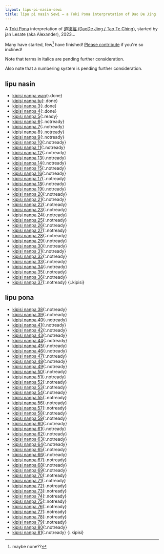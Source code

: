 ```yaml
---
layout: lipu-pi-nasin-sewi
title: lipu pi nasin Sewi — a Toki Pona interpretation of Dao De Jing
---
```


A [Toki Pona] interpretation of [道德經 (DaoDe Jing / Tao Te Ching)](https://en.wikipedia.org/wiki/Tao_Te_Ching), started by jan Lesate (aka Alexander), 2023…

Many have started, few[^1] have finished! [Please contribute](https://github.com/alxndr/blog/tree/main/lipu-pi-nasin-sewi) if you're so inclined!

[^1]: maybe none??

Note that terms in italics are pending further consideration.

Also note that a numbering system is pending further consideration.


## lipu nasin

* [kipisi nanpa wan](/lipu-pi-nasin-sewi/1){:.done}
* [kipisi nanpa tu](/lipu-pi-nasin-sewi/2){:.done}
* [kipisi nanpa 3](/lipu-pi-nasin-sewi/3){:.done}
* [kipisi nanpa 4](/lipu-pi-nasin-sewi/4){:.done}
* [kipisi nanpa 5](/lipu-pi-nasin-sewi/5){:.ready}
* [kipisi nanpa 6](/lipu-pi-nasin-sewi/6){:.notready}
* [kipisi nanpa 7](/lipu-pi-nasin-sewi/7){:.notready}
* [kipisi nanpa 8](/lipu-pi-nasin-sewi/8){:.notready}
* [kipisi nanpa 9](/lipu-pi-nasin-sewi/9){:.notready}
* [kipisi nanpa 10](/lipu-pi-nasin-sewi/10){:.notready}
* [kipisi nanpa 11](/lipu-pi-nasin-sewi/11){:.notready}
* [kipisi nanpa 12](/lipu-pi-nasin-sewi/12){:.notready}
* [kipisi nanpa 13](/lipu-pi-nasin-sewi/13){:.notready}
* [kipisi nanpa 14](/lipu-pi-nasin-sewi/14){:.notready}
* [kipisi nanpa 15](/lipu-pi-nasin-sewi/15){:.notready}
* [kipisi nanpa 16](/lipu-pi-nasin-sewi/16){:.notready}
* [kipisi nanpa 17](/lipu-pi-nasin-sewi/17){:.notready}
* [kipisi nanpa 18](/lipu-pi-nasin-sewi/18){:.notready}
* [kipisi nanpa 19](/lipu-pi-nasin-sewi/19){:.notready}
* [kipisi nanpa 20](/lipu-pi-nasin-sewi/20){:.notready}
* [kipisi nanpa 21](/lipu-pi-nasin-sewi/21){:.notready}
* [kipisi nanpa 22](/lipu-pi-nasin-sewi/22){:.notready}
* [kipisi nanpa 23](/lipu-pi-nasin-sewi/23){:.notready}
* [kipisi nanpa 24](/lipu-pi-nasin-sewi/24){:.notready}
* [kipisi nanpa 25](/lipu-pi-nasin-sewi/25){:.notready}
* [kipisi nanpa 26](/lipu-pi-nasin-sewi/26){:.notready}
* [kipisi nanpa 27](/lipu-pi-nasin-sewi/27){:.notready}
* [kipisi nanpa 28](/lipu-pi-nasin-sewi/28){:.notready}
* [kipisi nanpa 29](/lipu-pi-nasin-sewi/29){:.notready}
* [kipisi nanpa 30](/lipu-pi-nasin-sewi/30){:.notready}
* [kipisi nanpa 31](/lipu-pi-nasin-sewi/31){:.notready}
* [kipisi nanpa 32](/lipu-pi-nasin-sewi/32){:.notready}
* [kipisi nanpa 33](/lipu-pi-nasin-sewi/33){:.notready}
* [kipisi nanpa 34](/lipu-pi-nasin-sewi/34){:.notready}
* [kipisi nanpa 35](/lipu-pi-nasin-sewi/35){:.notready}
* [kipisi nanpa 36](/lipu-pi-nasin-sewi/36){:.notready}
* [kipisi nanpa 37](/lipu-pi-nasin-sewi/37){:.notready}
{:.kipisi}

## lipu pona

* [kipisi nanpa 38](/lipu-pi-nasin-sewi/38){:.notready}
* [kipisi nanpa 39](/lipu-pi-nasin-sewi/39){:.notready}
* [kipisi nanpa 40](/lipu-pi-nasin-sewi/40){:.notready}
* [kipisi nanpa 41](/lipu-pi-nasin-sewi/41){:.notready}
* [kipisi nanpa 42](/lipu-pi-nasin-sewi/42){:.notready}
* [kipisi nanpa 43](/lipu-pi-nasin-sewi/43){:.notready}
* [kipisi nanpa 44](/lipu-pi-nasin-sewi/44){:.notready}
* [kipisi nanpa 45](/lipu-pi-nasin-sewi/45){:.notready}
* [kipisi nanpa 46](/lipu-pi-nasin-sewi/46){:.notready}
* [kipisi nanpa 47](/lipu-pi-nasin-sewi/47){:.notready}
* [kipisi nanpa 48](/lipu-pi-nasin-sewi/48){:.notready}
* [kipisi nanpa 49](/lipu-pi-nasin-sewi/49){:.notready}
* [kipisi nanpa 50](/lipu-pi-nasin-sewi/50){:.notready}
* [kipisi nanpa 51](/lipu-pi-nasin-sewi/51){:.notready}
* [kipisi nanpa 52](/lipu-pi-nasin-sewi/52){:.notready}
* [kipisi nanpa 53](/lipu-pi-nasin-sewi/53){:.notready}
* [kipisi nanpa 54](/lipu-pi-nasin-sewi/54){:.notready}
* [kipisi nanpa 55](/lipu-pi-nasin-sewi/55){:.notready}
* [kipisi nanpa 56](/lipu-pi-nasin-sewi/56){:.notready}
* [kipisi nanpa 57](/lipu-pi-nasin-sewi/57){:.notready}
* [kipisi nanpa 58](/lipu-pi-nasin-sewi/58){:.notready}
* [kipisi nanpa 59](/lipu-pi-nasin-sewi/59){:.notready}
* [kipisi nanpa 60](/lipu-pi-nasin-sewi/60){:.notready}
* [kipisi nanpa 61](/lipu-pi-nasin-sewi/61){:.notready}
* [kipisi nanpa 62](/lipu-pi-nasin-sewi/62){:.notready}
* [kipisi nanpa 63](/lipu-pi-nasin-sewi/63){:.notready}
* [kipisi nanpa 64](/lipu-pi-nasin-sewi/64){:.notready}
* [kipisi nanpa 65](/lipu-pi-nasin-sewi/65){:.notready}
* [kipisi nanpa 66](/lipu-pi-nasin-sewi/66){:.notready}
* [kipisi nanpa 67](/lipu-pi-nasin-sewi/67){:.notready}
* [kipisi nanpa 68](/lipu-pi-nasin-sewi/68){:.notready}
* [kipisi nanpa 69](/lipu-pi-nasin-sewi/69){:.notready}
* [kipisi nanpa 70](/lipu-pi-nasin-sewi/70){:.notready}
* [kipisi nanpa 71](/lipu-pi-nasin-sewi/71){:.notready}
* [kipisi nanpa 72](/lipu-pi-nasin-sewi/72){:.notready}
* [kipisi nanpa 73](/lipu-pi-nasin-sewi/73){:.notready}
* [kipisi nanpa 74](/lipu-pi-nasin-sewi/74){:.notready}
* [kipisi nanpa 75](/lipu-pi-nasin-sewi/75){:.notready}
* [kipisi nanpa 76](/lipu-pi-nasin-sewi/76){:.notready}
* [kipisi nanpa 77](/lipu-pi-nasin-sewi/77){:.notready}
* [kipisi nanpa 78](/lipu-pi-nasin-sewi/78){:.notready}
* [kipisi nanpa 79](/lipu-pi-nasin-sewi/79){:.notready}
* [kipisi nanpa 80](/lipu-pi-nasin-sewi/80){:.notready}
* [kipisi nanpa 81](/lipu-pi-nasin-sewi/81){:.notready}
{:.kipisi}

<style>
  ul.kipisi {
    list-style: '☯︎  ';
    padding-left: 1em;
    column-width: 8.5em;
  }
  ul.kipisi a.done {
  }
  ul.kipisi a.wip {
    font-style: italic;
  }
  ul.kipisi a.ready {
    color: gray;
    text-decoration: none;
  }
  ul.kipisi a.notready {
    color: gray;
    text-decoration: none;
  }
</style>

[Toki Pona]: https://tokipona.org

